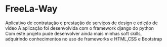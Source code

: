 # FreeLa-Way
 Aplicativo de contratação e prestação de serviços de design e edição de vídeo
 A aplicação foi desenvolvida com o framework django do python
 Com este projeto pude desenvolver ainda mais minhas soft skills, adquirindo conhecimentos no uso de frameworks e HTML,CSS e Bootstrap
